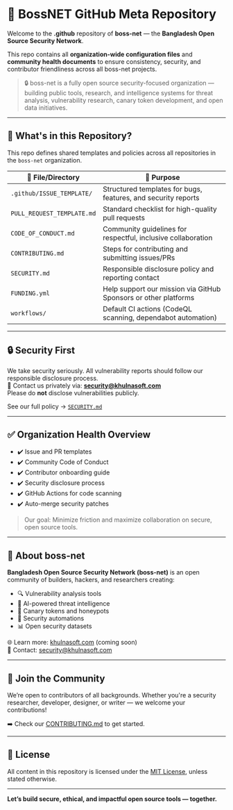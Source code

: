 # 👥 BossNET GitHub Meta Repository

Welcome to the **.github** repository of **boss-net** — the **Bangladesh Open Source Security Network**.

This repo contains all **organization-wide configuration files** and **community health documents** to ensure consistency, security, and contributor friendliness across all boss-net projects.

> 🔒 boss-net is a fully open source security-focused organization — building public tools, research, and intelligence systems for threat analysis, vulnerability research, canary token development, and open data initiatives.

---

## 🧰 What's in this Repository?

This repo defines shared templates and policies across all repositories in the `boss-net` organization.

| 📁 File/Directory                | 📝 Purpose                                                      |
|-------------------------------|-----------------------------------------------------------------|
| `.github/ISSUE_TEMPLATE/`     | Structured templates for bugs, features, and security reports   |
| `PULL_REQUEST_TEMPLATE.md`    | Standard checklist for high-quality pull requests               |
| `CODE_OF_CONDUCT.md`          | Community guidelines for respectful, inclusive collaboration     |
| `CONTRIBUTING.md`             | Steps for contributing and submitting issues/PRs                 |
| `SECURITY.md`                 | Responsible disclosure policy and reporting contact              |
| `FUNDING.yml`                 | Help support our mission via GitHub Sponsors or other platforms |
| `workflows/`                  | Default CI actions (CodeQL scanning, dependabot automation)     |

---

## 🔒 Security First

We take security seriously. All vulnerability reports should follow our responsible disclosure process.  
📩 Contact us privately via: **[security@khulnasoft.com](mailto:security@khulnasoft.com)**  
Please do **not** disclose vulnerabilities publicly.

See our full policy → [`SECURITY.md`](./SECURITY.md)

---

## ✅ Organization Health Overview

- ✔️ Issue and PR templates
- ✔️ Community Code of Conduct
- ✔️ Contributor onboarding guide
- ✔️ Security disclosure process
- ✔️ GitHub Actions for code scanning
- ✔️ Auto-merge security patches

> Our goal: Minimize friction and maximize collaboration on secure, open source tools.

---

## 🚀 About boss-net

**Bangladesh Open Source Security Network (boss-net)** is an open community of builders, hackers, and researchers creating:
- 🔍 Vulnerability analysis tools  
- 🧠 AI-powered threat intelligence  
- 🐛 Canary tokens and honeypots  
- 🔐 Security automations  
- 📊 Open security datasets  

🌐 Learn more: [khulnasoft.com](https://khulnasoft.com) (coming soon)  
📧 Contact: [security@khulnasoft.com](mailto:security@khulnasoft.com)

---

## 💬 Join the Community

We’re open to contributors of all backgrounds. Whether you're a security researcher, developer, designer, or writer — we welcome your contributions!

➡️ Check our [CONTRIBUTING.md](./CONTRIBUTING.md) to get started.

---

## 🧩 License

All content in this repository is licensed under the [MIT License](./LICENSE), unless stated otherwise.

---

**Let’s build secure, ethical, and impactful open source tools — together.**

